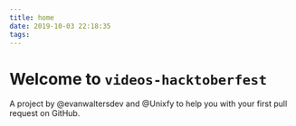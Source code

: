 ```yaml
---
title: home
date: 2019-10-03 22:18:35
tags:
---
```

# Welcome to `videos-hacktoberfest`

A project by @evanwaltersdev and @Unixfy to help you with your first pull request on GitHub. 
